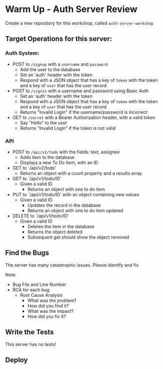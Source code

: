 # Warm Up - Auth Server Review

Create a new repository for this workshop, called `auth-server-workshop`

## Target Operations for this server:

### Auth System:

- POST to `/signup` with a `username` and `password`
  - Add the user to the database
  - Set an 'auth' header with the token
  - Respond with a JSON object that has a key of `token` with the token and a key of `user` that has the user record
- POST to `/signin` with a username and password using Basic Auth
  - Set an 'auth' header with the token
  - Respond with a JSON object that has a key of `token` with the token and a key of `user` that has the user record
  - Returns "Invalid Login" if the username/password is incorrect
- GET to `/secret` with a Bearer Authorization header, with a valid token
  - Say "Hello" to the user
  - Returns "Invalid Login" if the token is not valid

### API

- POST to `/api/v1/todo` with the fields: text, assignee
  - Adds item to the database
  - Displays a new To Do Item, with an ID
- GET to `/api/v2/todo'
  - Returns an object with a count property and a results array
- GET to `/api/v1/todo/ID'
  - Given a valid ID
    - Returns an object with one to do item
- PUT to `/api/v1/todo/ID' with an object containing new values
  - Given a valid ID
    - Updates the record in the database
    - Returns an object with one to do item updated
- DELETE to `/api/v1/todo/ID'
  - Given a valid ID
    - Deletes the item in the database
    - Returns the object deleted
    - Subsequent get should show the object removed

## Find the Bugs

The server has many catastrophic issues. Please identify and fix

Note:

- Bug File and Line Number
- RCA for each bug
  - Root Cause Analysis
    - What was the problem?
    - How did you find it?
    - What was the impact?
    - How did you fix it?

## Write the Tests

This server has no tests!

## Deploy
